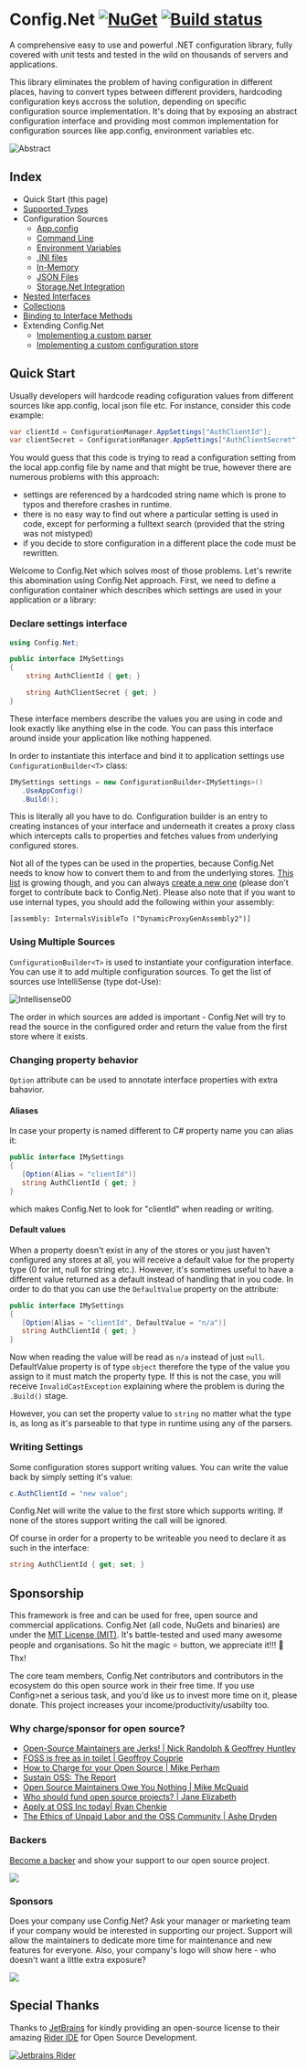 ﻿# Config.Net [![NuGet](https://img.shields.io/nuget/v/Config.Net.svg)](https://www.nuget.org/packages/Config.Net) [![Build status](https://ci.appveyor.com/api/projects/status/f89ye0oldduk9bwi?svg=true)](https://ci.appveyor.com/project/aloneguid/config)

A comprehensive easy to use and powerful .NET configuration library, fully covered with unit tests and tested in the wild on thousands of servers and applications.

This library eliminates the problem of having configuration in different places, having to convert types between different providers, hardcoding configuration keys accross the solution, depending on specific configuration source implementation. It's doing that by exposing an abstract configuration interface and providing most common implementation for configuration sources like app.config, environment variables etc.

![Abstract](doc/abstract.png)

## Index

- Quick Start (this page)
- [Supported Types](doc/SupportedTypes.md)
- Configuration Sources
  - [App.config](doc/Stores_AppConfig.md)
  - [Command Line](doc/Stores_CommandLine.md)
  - [Environment Variables](doc/Stores_EnvironmentVariables.md)
  - [.INI files](doc/Stores_IniFile.md)
  - [In-Memory](doc/Stores_InMemory.md)
  - [JSON Files](doc/Stores_JsonFile.md)
  - [Storage.Net Integration](doc/Stores_StorageNet.md)
- [Nested Interfaces](doc/NestedInterfaces.md)
- [Collections](doc/Collections.md)
- [Binding to Interface Methods](doc/DynamicConfiguration.md)
- Extending Config.Net
  - [Implementing a custom parser](doc/CustomParsers.md)
  - [Implementing a custom configuration store](doc/Stores_Custom.md)

## Quick Start

Usually developers will hardcode reading cofiguration values from different sources like app.config, local json file etc. For instance, consider this code example:

```csharp
var clientId = ConfigurationManager.AppSettings["AuthClientId"];
var clientSecret = ConfigurationManager.AppSettings["AuthClientSecret"];
```

You would guess that this code is trying to read a configuration setting from the local app.config file by name and that might be true, however there are numerous problems with this approach:

* settings are referenced by a hardcoded string name which is prone to typos and therefore crashes in runtime.
* there is no easy way to find out where a particular setting is used in code, except for performing a fulltext search (provided that the string was not mistyped)
* if you decide to store configuration in a different place the code must be rewritten.

Welcome to Config.Net which solves most of those problems. Let's rewrite this abomination using Config.Net approach. First, we need to define a configuration container which describes which settings are used in your application or a library:


### Declare settings interface

```csharp
using Config.Net;

public interface IMySettings
{
    string AuthClientId { get; }

    string AuthClientSecret { get; }
}
```

These interface members describe the values you are using in code and look exactly like anything else in the code. You can pass this interface around inside your application like nothing happened.

In order to instantiate this interface and bind it to application settings use `ConfigurationBuilder<T>` class:

```csharp
IMySettings settings = new ConfigurationBuilder<IMySettings>()
   .UseAppConfig()
   .Build();
```

This is literally all you have to do. Configuration builder is an entry to creating instances of your interface and underneath it creates a proxy class which intercepts calls to properties and fetches values from underlying configured stores.

Not all of the types can be used in the properties, because Config.Net needs to know how to convert them to and from the underlying stores. [This list](doc/SupportedTypes.md) is growing though, and you can always [create a new one](doc/CustomParsers.md) (please don't forget to contribute back to Config.Net). Please also note that if you want to use internal types, you should add the following within your assembly:

```chasrp
[assembly: InternalsVisibleTo ("DynamicProxyGenAssembly2")]
```


### Using Multiple Sources

`ConfigurationBuilder<T>` is used to instantiate your configuration interface. You can use it to add multiple configuration sources. To get the list of sources use IntelliSense (type dot-Use):

![Intellisense00](doc/intellisense00.png)

The order in which sources are added is important - Config.Net will try to read the source in the configured order and return the value from the first store where it exists.

### Changing property behavior

`Option` attribute can be used to annotate interface properties with extra bahavior.

#### Aliases

In case your property is named different to C# property name you can alias it:

```csharp
public interface IMySettings
{
   [Option(Alias = "clientId")]
   string AuthClientId { get; }
}
```

which makes Config.Net to look for "clientId" when reading or writing.

#### Default values

When a property doesn't exist in any of the stores or you just haven't configured any stores at all, you will receive a default value for the property type (0 for int, null for string etc.). However, it's sometimes useful to have a different value returned as a default instead of handling that in you code. In order to do that you can use the `DefaultValue` property on the attribute:

```csharp
public interface IMySettings
{
   [Option(Alias = "clientId", DefaultValue = "n/a")]
   string AuthClientId { get; }
}
```

Now when reading the value will be read as `n/a` instead of just `null`. DefaultValue property is of type `object` therefore the type of the value you assign to it must match the property type. If this is not the case, you will receive `InvalidCastException` explaining where the problem is during the `.Build()` stage.

However, you can set the property value to `string` no matter what the type is, as long as it's parseable to that type in runtime using any of the parsers.


### Writing Settings

Some configuration stores support writing values. You can write the value back by simply setting it's value:

```csharp
c.AuthClientId = "new value";
```

Config.Net will write the value to the first store which supports writing. If none of the stores support writing the call will be ignored.

Of course in order for a property to be writeable you need to declare it as such in the interface:

```csharp
string AuthClientId { get; set; }
```

## Sponsorship

This framework is free and can be used for free, open source and commercial applications. Config.Net (all code, NuGets and binaries) are under the [MIT License (MIT)](https://github.com/aloneguid/config/blob/master/LICENSE). It's battle-tested and used many awesome people and organisations. So hit the magic ⭐️ button, we appreciate it!!! 🙏 Thx!

The core team members, Config.Net contributors and contributors in the ecosystem do this open source work in their free time. If you use Config>net a serious task, and you'd like us to invest more time on it, please donate. This project increases your income/productivity/usabilty too.

### Why charge/sponsor for open source?

 * [Open-Source Maintainers are Jerks! | Nick Randolph & Geoffrey Huntley](https://vimeo.com/296579853)
 * [FOSS is free as in toilet | Geoffroy Couprie](http://unhandledexpression.com/general/2018/11/27/foss-is-free-as-in-toilet.html)
 * [How to Charge for your Open Source | Mike Perham](https://www.mikeperham.com/2015/11/23/how-to-charge-for-your-open-source/)
 * [Sustain OSS: The Report](https://sustainoss.org/assets/pdf/SustainOSS-west-2017-report.pdf)
 * [Open Source Maintainers Owe You Nothing | Mike McQuaid](https://mikemcquaid.com/2018/03/19/open-source-maintainers-owe-you-nothing/)
 * [Who should fund open source projects? | Jane Elizabeth](https://jaxenter.com/who-funds-open-source-projects-133222.html)
 * [Apply at OSS Inc today| Ryan Chenkie](https://twitter.com/ryanchenkie/status/1067801413974032385)
 * [The Ethics of Unpaid Labor and the OSS Community | Ashe Dryden](https://www.ashedryden.com/blog/the-ethics-of-unpaid-labor-and-the-oss-community)

### Backers

[Become a backer](https://opencollective.com/config#backer) and show your support to our open source project.

[![](https://opencollective.com/config/tiers/backer.svg?avatarHeight=40&width=600)](https://opencollective.com/config#backer)

### Sponsors

Does your company use Config.Net?  Ask your manager or marketing team if your company would be interested in supporting our project.  Support will allow the maintainers to dedicate more time for maintenance and new features for everyone.  Also, your company's logo will show here - who doesn't want a little extra exposure?

[![](https://opencollective.com/config/tiers/sponsor.svg?avatarHeight=40&width=600)](https://opencollective.com/config#backer)


## Special Thanks

Thanks to [JetBrains](https://www.jetbrains.com) for kindly providing an open-source license to their amazing [Rider IDE](https://www.jetbrains.com/rider/) for Open Source Development.

[![Jetbrains Rider](doc/jetbrains_rider_small.png)](https://www.jetbrains.com/rider/)